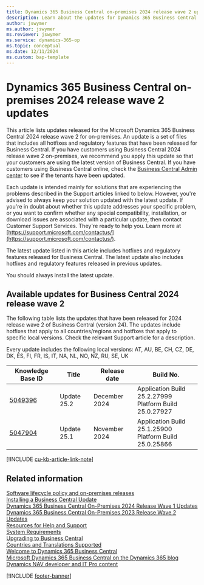```yaml
---
title: Dynamics 365 Business Central on-premises 2024 release wave 2 updates
description: Learn about the updates for Dynamics 365 Business Central 2024 Release Wave 2 on-premises deployments.
author: jswymer
ms.author: jswymer
ms.reviewer: jswymer
ms.service: dynamics-365-op
ms.topic: conceptual
ms.date: 12/11/2024
ms.custom: bap-template
---
```


# Dynamics 365 Business Central on-premises 2024 release wave 2 updates

This article lists updates released for the Microsoft Dynamics 365 Business Central 2024 release wave 2 for on-premises. An update is a set of files that includes all hotfixes and regulatory features that have been released for Business Central. If you have customers using Business Central 2024 release wave 2 on-premises, we recommend you apply this update so that your customers are using the latest version of Business Central. If you have customers using Business Central online, check the [Business Central Admin center](../administration/tenant-admin-center.md) to see if the tenants have been updated.  

Each update is intended mainly for solutions that are experiencing the problems described in the Support articles linked to below. However, you're advised to always keep your solution updated with the latest update. If you're in doubt about whether this update addresses your specific problem, or you want to confirm whether any special compatibility, installation, or download issues are associated with a particular update, then contact Customer Support Services. They're ready to help you. Learn more at [https://support.microsoft.com/contactus/](https://support.microsoft.com/contactus/).

The latest update listed in this article includes hotfixes and regulatory features released for Business Central. The latest update also includes hotfixes and regulatory features released in previous updates.  

You should always install the latest update.

## Available updates for Business Central 2024 release wave 2

The following table lists the updates that have been released for 2024 release wave 2 of Business Central (version 24). The updates include hotfixes that apply to all countries/regions and hotfixes that apply to specific local versions. Check the relevant Support article for a description.

Every update includes the following local versions: AT, AU, BE, CH, CZ, DE, DK, ES, FI, FR, IS, IT, NA, NL, NO, NZ, RU, SE, UK

|Knowledge Base ID|Title|Release date  |Build No. |
|-----------------|-----|--------------|----------|
|[5049396](https://support.microsoft.com/help/5049396)|Update 25.2 |December 2024|Application Build 25.2.27999</br>Platform Build 25.0.27927|
|[5047904](https://support.microsoft.com/help/5047904)|Update 25.1 |November 2024|Application Build 25.1.25900</br>Platform Build 25.0.25866|

[!INCLUDE [cu-kb-article-link-note](../includes/cu-kb-article-link-note.md)]

## Related information

[Software lifecycle policy and on-premises releases](../terms/lifecycle-policy-on-premises.md)  
[Installing a Business Central Update](../upgrade/upgrading-cumulative-update-v24.md)  
[Dynamics 365 Business Central On-Premises 2024 Release Wave 1 Updates](update-versions-24.md)  
[Dynamics 365 Business Central On-Premises 2023 Release Wave 2 Updates](update-versions-23.md)  
[Resources for Help and Support](../help-and-support.md)  
[System Requirements](system-requirements-business-central-v24.md)  
[Upgrading to Business Central](../upgrade/upgrading-to-business-central.md)  
[Countries and Translations Supported](../compliance/apptest-countries-and-translations.md)  
[Welcome to Dynamics 365 Business Central](/dynamics365/business-central/index)  
[Microsoft Dynamics 365 Business Central on the Dynamics 365 blog](https://www.microsoft.com/dynamics-365/blog/it-professional/product/dynamics-365-business-central/)  
[Dynamics NAV developer and IT Pro content](/dynamics-nav/index)

[!INCLUDE [footer-banner](../includes/footer-banner.md)]
